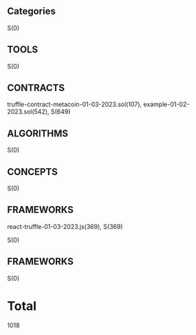 ## Categories
S(0)

## TOOLS

S(0)

## CONTRACTS
truffle-contract-metacoin-01-03-2023.sol(107), example-01-02-2023.sol(542), 
S(649)

## ALGORITHMS

S(0)

## CONCEPTS

S(0)

## FRAMEWORKS
react-truffle-01-03-2023.js(369), 
S(369)

S(0)

## FRAMEWORKS

S(0)

# Total 
1018